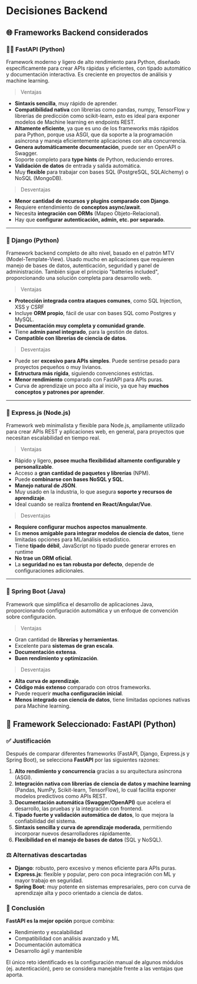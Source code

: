 # Decisiones Backend 

## 🌐 Frameworks Backend considerados

### 🏃🏽 FastAPI (Python)

Framework moderno y ligero de alto rendimiento para Python, diseñado específicamente para crear APIs rápidas y eficientes, con tipado automático y documentación interactiva. Es creciente en proyectos de análisis y machine learning.

> Ventajas
-  **Sintaxis sencilla**, muy rápido de aprender.
- **Compatibilidad nativa** con librerías como pandas, numpy, TensorFlow y librerías de predicción como scikit-learn, esto es ideal para exponer modelos de Machine learning en endpoints REST.
- **Altamente eficiente**, ya que es uno de los frameworks más rápidos para Python, porque usa ASGI, que da soporte a la programación asíncrona y maneja eficientemente aplicaciones con alta concurrencia. 
- **Genera automáticamente documentación**, puede ser en OpenAPI o Swagger.
- Soporte completo para **type hints** de Python, reduciendo errores.
- **Validación de datos** de entrada y salida automática.
- Muy **flexible** para trabajar con bases SQL (PostgreSQL, SQLAlchemy) o NoSQL (MongoDB).

> Desventajas
- **Menor cantidad de recursos y plugins comparado con Django**.
- Requiere entendimiento de **conceptos async/await**.
- Necesita **integración con ORMs** (Mapeo Objeto-Relacional).
- Hay que **configurar autenticación, admin, etc. por separado**.

---
### 🐍 Django (Python)

Framework backend completo de alto nivel, basado en el patrón MTV (Model-Template-View). Usado mucho en aplicaciones que requieren manejo de bases de datos, autenticación, seguridad y panel de administración. También sigue el principio "batteries included", proporcionando una solución completa para desarrollo web.

> Ventajas
- **Protección integrada contra ataques comunes**, como SQL Injection, XSS y CSRF
- Incluye **ORM propio**, fácil de usar con bases SQL como Postgres y MySQL.
- **Documentación muy completa y comunidad grande**.
- Tiene **admin panel integrado**, para la gestión de datos.
- **Compatible con librerías de ciencia de datos**.

> Desventajas
- Puede ser **excesivo para APIs simples**. Puede sentirse pesado para proyectos pequeños o muy livianos.
- **Estructura más rígida**, siguiendo convenciones estrictas.
- **Menor rendimiento** comparado con FastAPI para APIs puras.
- Curva de aprendizaje un poco alta al inicio, ya que hay **muchos conceptos y patrones por aprender**.

---
### 🚅 Express.js (Node.js)

Framework web minimalista y flexible para Node.js, ampliamente utilizado para crear APIs REST y aplicaciones web, en general, para proyectos que necesitan escalabilidad en tiempo real.

> Ventajas
- Rápido y ligero, **posee mucha flexibilidad altamente configurable y personalizable**.
- Acceso a **gran cantidad de paquetes y librerías** (NPM).
- Puede **combinarse con bases NoSQL y SQL**.
- **Manejo natural de JSON**.
- Muy usado en la industria, lo que asegura **soporte y recursos de aprendizaje**.
- Ideal cuando se realiza **frontend en React/Angular/Vue**.

> Desventajas
- **Requiere configurar muchos aspectos manualmente**.
- Es **menos amigable para integrar modelos de ciencia de datos**, tiene limitadas opciones para ML/análisis estadístico.
- Tiene **tipado débil**, JavaScript no tipado puede generar errores en runtime
- **No trae un ORM oficial**.
- La **seguridad no es tan robusta por defecto**, depende de configuraciones adicionales.

---
### 🌼 Spring Boot (Java)

Framework que simplifica el desarrollo de aplicaciones Java, proporcionando configuración automática y un enfoque de convención sobre configuración.

> Ventajas
- Gran cantidad de **librerías y herramientas**.
- Excelente para **sistemas de gran escala**.
- **Documentación extensa**.
- **Buen rendimiento y optimización**.

> Desventajas
- **Alta curva de aprendizaje**.
- **Código más extenso** comparado con otros frameworks.
- Puede requerir **mucha configuración inicial**.
- **Menos integrado con ciencia de datos**, tiene limitadas opciones nativas para Machine learning.
  
## 🎯 Framework Seleccionado: **FastAPI (Python)**  

### ✅ Justificación  
Después de comparar diferentes frameworks (FastAPI, Django, Express.js y Spring Boot), se selecciona **FastAPI** por las siguientes razones:  

1. **Alto rendimiento y concurrencia** gracias a su arquitectura asíncrona (ASGI).  
2. **Integración nativa con librerías de ciencia de datos y machine learning** (Pandas, NumPy, Scikit-learn, TensorFlow), lo cual facilita exponer modelos predictivos como APIs REST.  
3. **Documentación automática (Swagger/OpenAPI)** que acelera el desarrollo, las pruebas y la integración con frontend.  
4. **Tipado fuerte y validación automática de datos**, lo que mejora la confiabilidad del sistema.  
5. **Sintaxis sencilla y curva de aprendizaje moderada**, permitiendo incorporar nuevos desarrolladores rápidamente.  
6. **Flexibilidad en el manejo de bases de datos** (SQL y NoSQL).  

### ⚖️ Alternativas descartadas  
- **Django**: robusto, pero excesivo y menos eficiente para APIs puras.  
- **Express.js**: flexible y popular, pero con poca integración con ML y mayor trabajo en seguridad.  
- **Spring Boot**: muy potente en sistemas empresariales, pero con curva de aprendizaje alta y poco orientado a ciencia de datos.  

### 🚀 Conclusión  
**FastAPI es la mejor opción** porque combina:  
- Rendimiento y escalabilidad  
- Compatibilidad con análisis avanzado y ML  
- Documentación automática  
- Desarrollo ágil y mantenible  

El único reto identificado es la configuración manual de algunos módulos (ej. autenticación), pero se considera manejable frente a las ventajas que aporta.  
